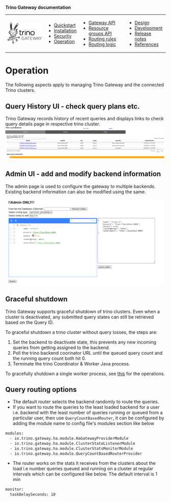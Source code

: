 **Trino Gateway documentation**

<table>
  <tr>
    <td>
      <img src="./assets/logos/trino-gateway-v.png"/>
    </td>
    <td>
      <ul>
        <li><a href="quickstart.md">Quickstart</a></li>
        <li><a href="installation.md">Installation</a></li>
        <li><a href="security.md">Security</a></li>
        <li><a href="operation.md">Operation</a></li>
      </ul>
    </td>
    <td>
      <ul>
        <li><a href="gateway-api.md">Gateway API</a></li>
        <li><a href="resource-groups-api.md">Resource groups API</a></li>
        <li><a href="routing-rules.md">Routing rules</a></li>
        <li><a href="routing-logic.md">Routing logic</a></li>
      </ul>
    </td>
    <td>
      <ul>
        <li><a href="design.md">Design</a></li>
        <li><a href="development.md">Development</a></li>
        <li><a href="release-notes.md">Release notes</a></li>
        <li><a href="references.md">References</a></li>
      </ul>
    </td>
  </tr>
</table>

# Operation

The following aspects apply to managing Trino Gateway and the connected Trino
clusters.

## Query History UI - check query plans etc.

Trino Gateway records history of recent queries and displays links to check query
details page in respective trino cluster.
![trino.gateway.io](/docs/assets/trinogateway_query_history.png)

## Admin UI - add and modify backend information

The admin page is used to configure the gateway to multiple backends.
Existing backend information can also be modified using the same.

![trino.gateway.io/entity](/docs/assets/trinogateway_ha_admin.png)


## Graceful shutdown

Trino Gateway supports graceful shutdown of trino clusters. Even when a cluster
is deactivated, any submitted query states can still be retrieved based on the
Query ID.

To graceful shutdown a trino cluster without query losses, the steps are:

1. Set the backend to deactivate state, this prevents any new incoming queries
   from getting assigned to the backend.
2. Poll the trino backend coorinator URL until the queued query count and the
   running query count both hit 0.
3. Terminate the trino Coordinator & Worker Java process.

To gracefully shutdown a single worker process, see
[this](https://trino.io/docs/current/admin/graceful-shutdown.html) for the
operations.

## Query routing options
- The default router selects the backend randomly to route the queries. 
- If you want to route the queries to the least loaded backend for a user
i.e. backend with the least number of queries running or queued from a particular user,
then use `QueryCountBasedRouter`, it can be configured by adding the module name 
to config file's modules section like below
```
modules:
  - io.trino.gateway.ha.module.HaGatewayProviderModule
  - io.trino.gateway.ha.module.ClusterStateListenerModule
  - io.trino.gateway.ha.module.ClusterStatsMonitorModule
  - io.trino.gateway.ha.module.QueryCountBasedRouterProvider
```
- The router works on the stats it receives from the clusters about the load i.e number queries queued and running on a cluster at regular intervals which can be configured like below. The default interval is 1 min
```
monitor:
  taskDelaySeconds: 10
```
